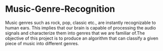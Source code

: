 # Music-Genre-Recognition
Music genres such as rock, pop, classic etc., are instantly recognizable to human ears. This
implies that our brain is capable of processing the audio signals and characterize them into
genres that we are familiar of.The objective of this project is to produce an algorithm that can
classify a given piece of music into different genres.
